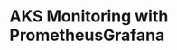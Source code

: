 # AKS Monitoring with PrometheusGrafana                                                                                                                                                                                                                                                               
